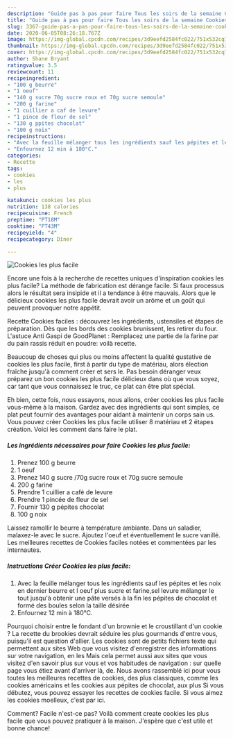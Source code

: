 ```yaml
---
description: "Guide pas à pas pour faire Tous les soirs de la semaine Cookies les plus facile"
title: "Guide pas à pas pour faire Tous les soirs de la semaine Cookies les plus facile"
slug: 3367-guide-pas-a-pas-pour-faire-tous-les-soirs-de-la-semaine-cookies-les-plus-facile
date: 2020-06-05T08:26:18.767Z
image: https://img-global.cpcdn.com/recipes/3d9eefd2584fc022/751x532cq70/cookies-les-plus-facile-photo-principale-de-la-recette.jpg
thumbnail: https://img-global.cpcdn.com/recipes/3d9eefd2584fc022/751x532cq70/cookies-les-plus-facile-photo-principale-de-la-recette.jpg
cover: https://img-global.cpcdn.com/recipes/3d9eefd2584fc022/751x532cq70/cookies-les-plus-facile-photo-principale-de-la-recette.jpg
author: Shane Bryant
ratingvalue: 3.5
reviewcount: 11
recipeingredient:
- "100 g beurre"
- "1 oeuf"
- "140 g sucre 70g sucre roux et 70g sucre semoule"
- "200 g farine"
- "1 cuillier a caf de levure"
- "1 pince de fleur de sel"
- "130 g ppites chocolat"
- "100 g noix"
recipeinstructions:
- "Avec la feuille mélanger tous les ingrédients sauf les pépites et les noix en dernier beurre et l oeuf plus sucre et farine,sel levure mélanger le tout jusqu&#39;à obtenir une pâte versés à la fin les pépites de chocolat et formé des boules selon la taille désirée"
- "Enfournez 12 min à 180°C."
categories:
- Recette
tags:
- cookies
- les
- plus

katakunci: cookies les plus 
nutrition: 138 calories
recipecuisine: French
preptime: "PT18M"
cooktime: "PT43M"
recipeyield: "4"
recipecategory: Dîner

---
```



![Cookies les plus facile](https://img-global.cpcdn.com/recipes/3d9eefd2584fc022/751x532cq70/cookies-les-plus-facile-photo-principale-de-la-recette.jpg)

Encore une fois à la recherche de recettes uniques d'inspiration cookies les plus facile? La méthode de fabrication est dérange facile. Si faux processus alors le résultat sera insipide et il a tendance à être mauvais. Alors que le délicieux cookies les plus facile devrait avoir un arôme et un goût qui peuvent provoquer notre appétit.

Recette Cookies faciles : découvrez les ingrédients, ustensiles et étapes de préparation. Dès que les bords des cookies brunissent, les retirer du four. L&#39;astuce Anti Gaspi de GoodPlanet : Remplacez une partie de la farine par du pain rassis réduit en poudre: voilà recette.

Beaucoup de choses qui plus ou moins affectent la qualité gustative de cookies les plus facile, first à partir du type de matériau, alors élection fraîche jusqu'à comment créer et sers le. Pas besoin déranger veux préparez un bon cookies les plus facile délicieux dans où que vous soyez, car tant que vous connaissez le truc, ce plat can être plat spécial.


Eh bien, cette fois, nous essayons, nous allons, créer cookies les plus facile vous-même à la maison. Gardez avec des ingrédients qui sont simples, ce plat peut fournir des avantages pour aidant à maintenir un corps sain us. Vous pouvez créer Cookies les plus facile utiliser 8 matériau et 2 étapes création. Voici les comment dans faire le plat.

<!--inarticleads1-->

##### Les ingrédients nécessaires pour faire Cookies les plus facile:

1. Prenez 100 g beurre
1.  1 oeuf
1. Prenez 140 g sucre /70g sucre roux et 70g sucre semoule
1.  200 g farine
1. Prendre 1 cuillier a café de levure
1. Prendre 1 pincée de fleur de sel
1. Fournir 130 g pépites chocolat
1.  100 g noix


Laissez ramollir le beurre à température ambiante. Dans un saladier, malaxez-le avec le sucre. Ajoutez l&#39;oeuf et éventuellement le sucre vanillé. Les meilleures recettes de Cookies faciles notées et commentées par les internautes. 

<!--inarticleads2-->

##### Instructions Créer Cookies les plus facile:

1. Avec la feuille mélanger tous les ingrédients sauf les pépites et les noix en dernier beurre et l oeuf plus sucre et farine,sel levure mélanger le tout jusqu&#39;à obtenir une pâte versés à la fin les pépites de chocolat et formé des boules selon la taille désirée
1. Enfournez 12 min à 180°C.


Pourquoi choisir entre le fondant d&#39;un brownie et le croustillant d&#39;un cookie ? La recette du brookies devrait séduire les plus gourmands d&#39;entre vous, puisqu&#39;il est question d&#39;allier. Les cookies sont de petits fichiers texte qui permettent aux sites Web que vous visitez d&#39;enregistrer des informations sur votre navigation, en les Mais cela permet aussi aux sites que vous visitez d&#39;en savoir plus sur vous et vos habitudes de navigation : sur quelle page vous étiez avant d&#39;arriver là, de. Nous avons rassemblé ici pour vous toutes les meilleures recettes de cookies, des plus classiques, comme les cookies américains et les cookies aux pépites de chocolat, aux plus Si vous débutez, vous pouvez essayer les recettes de cookies facile. Si vous aimez les cookies moelleux, c&#39;est par ici. 


Comment? Facile n'est-ce pas? Voilà comment create cookies les plus facile que vous pouvez pratiquer à la maison. J'espère que c'est utile et bonne chance!
